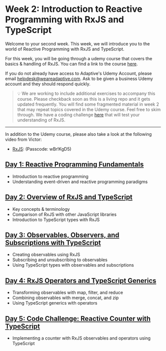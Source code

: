 # Week 2: Introduction to Reactive Programming with RxJS and TypeScript

Welcome to your second week. This week, we will introduce you to the world of Reactive Programming with RxJS and TypeScript.

For this week, you will be going through a udemy course that covers the basics & handling of RxJS. You can find a link to the course [here](https://weareadaptive.udemy.com/course/rxjs-and-observables/?src=sac&kw=rxjs).

If you do not already have access to Adaptive's Udemy Account, please email helpdesk@weareadaptive.com. Ask to be given a business Udemy account and they should respond quickly.

> 💡 We are working to include additional exercises to accompany this course. Please checkback soon as this is a living repo and it gets updated frequently. You will find some fragmented material in week 2 that may repeat topics covered in the Udemy course. Feel free to skim through. We have a coding challenge [here](week-2/Day-5/README.md) that will test your understanding of RxJS.

---

In addition to the Udemy course, please also take a look at the following video from Victor:
- [RxJS](https://weareadaptive.zoom.us/rec/share/NgYtDPr5suDGucFPB_Cp1EAkGcr36iXedhCOxNBSRSjWxSrpIMnf52t5ppciNs6k.wjn2Nutn76HWtIw_): (Passcode: wBr!KgD5)


## [Day 1: Reactive Programming Fundamentals](week-2/Day-1/README.md)

- Introduction to reactive programming
- Understanding event-driven and reactive programming paradigms

## [Day 2: Overview of RxJS and TypeScript](week-2/Day-2/README.md)

- Key concepts & terminology
- Comparison of RxJS with other JavaScript libraries
- Introduction to TypeScript types with RxJS

## [Day 3: Observables, Observers, and Subscriptions with TypeScript](week-2/Day-3/README.md)

- Creating observables using RxJS
- Subscribing and unsubscribing to observables
- Using TypeScript types with observables and subscriptions

## [Day 4: RxJS Operators and TypeScript Generics](week-2/Day-4/README.md)

- Transforming observables with map, filter, and reduce
- Combining observables with merge, concat, and zip
- Using TypeScript generics with operators

## [Day 5: Code Challenge: Reactive Counter with TypeScript](week-2/Day-5/README.md)

- Implementing a counter with RxJS observables and operators using TypeScript


